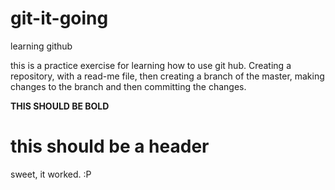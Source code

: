 # git-it-going
learning github

this is a practice exercise for learning how to use git hub. Creating a repository, with a read-me file, then creating a branch of the master, making changes to the branch and then committing the changes.

**THIS SHOULD BE BOLD** 

this should be a header
=======================

sweet, it worked. :P
